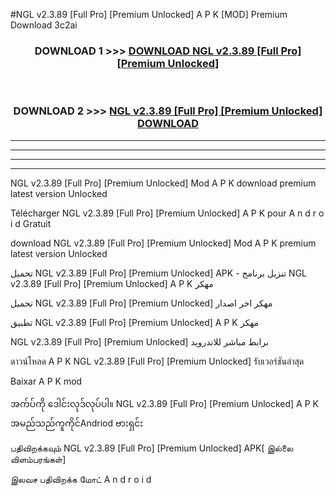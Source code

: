 #NGL  v2.3.89 [Full Pro] [Premium Unlocked] A P K [MOD] Premium Download 3c2ai



<div align="center">

<h3>DOWNLOAD 1 >>> <a href="https://teeasianyam.web.app?sq=NGL  v2.3.89 [Full Pro] [Premium Unlocked]">DOWNLOAD NGL  v2.3.89 [Full Pro] [Premium Unlocked] </a></h3><br>

<h3>DOWNLOAD 2 >>> <a href="https://teeasianyam.web.app?sq=NGL  v2.3.89 [Full Pro] [Premium Unlocked] ">NGL  v2.3.89 [Full Pro] [Premium Unlocked]  DOWNLOAD </a></h3>

</div>


----------------------------------------------------------

----------------------------------------------------------

----------------------------------------------------------

----------------------------------------------------------


NGL  v2.3.89 [Full Pro] [Premium Unlocked]  Mod A P K download premium latest version Unlocked

Télécharger NGL  v2.3.89 [Full Pro] [Premium Unlocked]  A P K pour A n d r o i d Gratuit

download NGL  v2.3.89 [Full Pro] [Premium Unlocked]  Mod A P K premium latest version Unlocked

تحميل NGL  v2.3.89 [Full Pro] [Premium Unlocked]  APK - تنزيل برنامج NGL  v2.3.89 [Full Pro] [Premium Unlocked]  A P K مهكر

تحميل NGL  v2.3.89 [Full Pro] [Premium Unlocked]  مهكر اخر اصدار

تطبيق NGL  v2.3.89 [Full Pro] [Premium Unlocked]  A P K مهكر

NGL  v2.3.89 [Full Pro] [Premium Unlocked]  برابط مباشر للاندرويد

ดาวน์โหลด A P K NGL  v2.3.89 [Full Pro] [Premium Unlocked]  รับเวอร์ชันล่าสุด

Baixar A P K mod

အက်ပ်ကို ဒေါင်းလုဒ်လုပ်ပါ။ NGL  v2.3.89 [Full Pro] [Premium Unlocked]  A P K အမည်သည်ကူကိုင်Andriod ဗားရှင်း

பதிவிறக்கவும் NGL  v2.3.89 [Full Pro] [Premium Unlocked]  APK[ இல்லை விளம்பரங்கள்] 
 
இலவச பதிவிறக்க மோட் A n d r o i d



